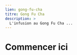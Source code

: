 ```yaml
---
lien: gong-fu-cha
titre: Gong Fu Cha
description: >
  L'infusion au Gong Fu Cha ...
---
```


# Commencer ici
